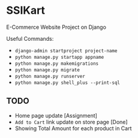 # SSIKart

E-Commerce Website Project on Django

Useful Commands:

- `django-admin startproject project-name`
- `python manage.py startapp appname`
- `python manage.py makemigrations`
- `python manage.py migrate`
- `python manage.py runserver`
- `python manage.py shell_plus --print-sql`

## TODO

- Home page update [Assignment]
- `Add to Cart` link update on store page [Done]
- Showing Total Amount for each product in Cart

